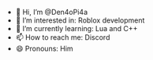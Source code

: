 - 👋 Hi, I’m @Den4oPi4a
- 👀 I’m interested in: Roblox development
- 🌱 I’m currently learning: Lua and C++
- 📫 How to reach me: Discord
- 😄 Pronouns: Him

<!---
Den4oPi4a/Den4oPi4a is a ✨ special ✨ repository because its `README.md` (this file) appears on your GitHub profile.
You can click the Preview link to take a look at your changes.
--->
